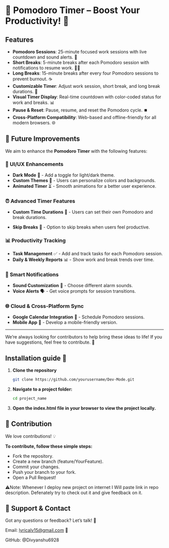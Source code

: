 # 🍅 Pomodoro Timer – Boost Your Productivity! 🚀

## Features

- **Pomodoro Sessions**: 25-minute focused work sessions with live countdown and sound alerts. 💪  
- **Short Breaks**: 5-minute breaks after each Pomodoro session with notifications to resume work. 🚶‍♂️  
- **Long Breaks**: 15-minute breaks after every four Pomodoro sessions to prevent burnout. ☕  
- **Customizable Timer**: Adjust work session, short break, and long break durations. 🔄  
- **Visual Timer Display**: Real-time countdown with color-coded status for work and breaks. 📊  
- **Pause & Reset**: Pause, resume, and reset the Pomodoro cycle. ⏹️  
- **Cross-Platform Compatibility**: Web-based and offline-friendly for all modern browsers. 🌐

## 🚀 Future Improvements

We aim to enhance the **Pomodoro Timer** with the following features:

### 🎨 UI/UX Enhancements
- **Dark Mode** 🌙 - Add a toggle for light/dark theme.
- **Custom Themes** 🎨 - Users can personalize colors and backgrounds.
- **Animated Timer** ⏳ - Smooth animations for a better user experience.

### ⏰ Advanced Timer Features
- **Custom Time Durations** 🔄 - Users can set their own Pomodoro and break durations.

- **Skip Breaks** 🚀 - Option to skip breaks when users feel productive.

### 📊 Productivity Tracking
- **Task Management** ✅ - Add and track tasks for each Pomodoro session.
- **Daily & Weekly Reports** 📊 - Show work and break trends over time.

### 🔔 Smart Notifications
- **Sound Customization** 🎵 - Choose different alarm sounds.
- **Voice Alerts** 🗣️ - Get voice prompts for session transitions.

### 🌐 Cloud & Cross-Platform Sync
- **Google Calendar Integration** 📅 - Schedule Pomodoro sessions.
- **Mobile App** 📱 - Develop a mobile-friendly version.


---


We’re always looking for contributors to help bring these ideas to life! If you have suggestions, feel free to contribute. 🚀  


## Installation guide 📑

1. **Clone the repository**
   ```bash
   git clone https://github.com/yourusername/Dev-Mode.git

2. **Navigate to a project folder:**
   ```bash
   cd project_name

3. **Open the index.html file in your browser to view the project locally.**

## 🤝 Contribution
We love contributions! 💡

**To contribute, follow these simple steps:**

- Fork the repository.
- Create a new branch (feature/YourFeature).
- Commit your changes.
- Push your branch to your fork.
- Open a Pull Request!

⚠️Note: Whenever I deploy new project on internet I Will paste link in repo description. Defenately try to check out it and give feedback on it.

## 💛 Support & Contact
Got any questions or feedback? Let’s talk! 🤖

Email: lyricalv15@gmail.com 📧


GitHub: @Divyanshu6928

